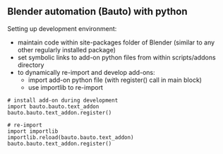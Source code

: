 ## Blender automation (Bauto) with python

Setting up development environment:

- maintain code within site-packages folder of Blender (similar to any other regularly installed package)
- set symbolic links to add-on python files from within scripts/addons directory
- to dynamically re-import and develop add-ons:
    - import add-on python file (with register() call in main block)
    - use importlib to re-import

```
# install add-on during development
import bauto.bauto.text_addon
bauto.bauto.text_addon.register()

# re-import
import importlib
importlib.reload(bauto.bauto.text_addon)
bauto.bauto.text_addon.register()
```
